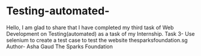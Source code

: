 # Testing-automated-
Hello,  I am glad to share that I have completed my third task of Web Development on Testing(automated) as a task of my Internship.  Task 3- Use selenium to create a test case to test the website thesparksfoundation.sg  Author- Asha Gaud   The​ Sparks Foundation   
